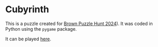 # Cubyrinth

This is a puzzle created for [Brown Puzzle Hunt 2024](https://www.brownpuzzlehunt.com/)). It was coded in Python using the `pygame` package.

It can be played [here](https://xenonhawk.itch.io/lockbox).

